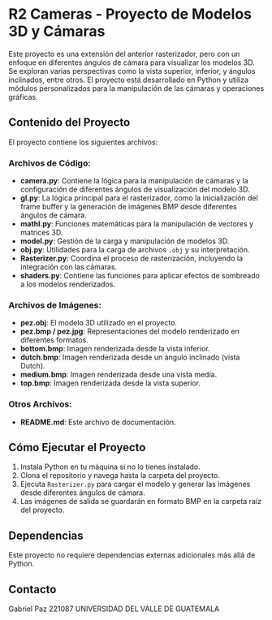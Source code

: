 
# R2 Cameras - Proyecto de Modelos 3D y Cámaras

Este proyecto es una extensión del anterior rasterizador, pero con un enfoque en diferentes ángulos de cámara para visualizar los modelos 3D. Se exploran varias perspectivas como la vista superior, inferior, y ángulos inclinados, entre otros. El proyecto está desarrollado en Python y utiliza módulos personalizados para la manipulación de las cámaras y operaciones gráficas.

## Contenido del Proyecto

El proyecto contiene los siguientes archivos:

### Archivos de Código:
- **camera.py**: Contiene la lógica para la manipulación de cámaras y la configuración de diferentes ángulos de visualización del modelo 3D.
- **gl.py**: La lógica principal para el rasterizador, como la inicialización del frame buffer y la generación de imágenes BMP desde diferentes ángulos de cámara.
- **mathl.py**: Funciones matemáticas para la manipulación de vectores y matrices 3D.
- **model.py**: Gestión de la carga y manipulación de modelos 3D.
- **obj.py**: Utilidades para la carga de archivos `.obj` y su interpretación.
- **Rasterizer.py**: Coordina el proceso de rasterización, incluyendo la integración con las cámaras.
- **shaders.py**: Contiene las funciones para aplicar efectos de sombreado a los modelos renderizados.

### Archivos de Imágenes:
- **pez.obj**: El modelo 3D utilizado en el proyecto.
- **pez.bmp / pez.jpg**: Representaciones del modelo renderizado en diferentes formatos.
- **bottom.bmp**: Imagen renderizada desde la vista inferior.
- **dutch.bmp**: Imagen renderizada desde un ángulo inclinado (vista Dutch).
- **medium.bmp**: Imagen renderizada desde una vista media.
- **top.bmp**: Imagen renderizada desde la vista superior.

### Otros Archivos:
- **README.md**: Este archivo de documentación.

## Cómo Ejecutar el Proyecto

1. Instala Python en tu máquina si no lo tienes instalado.
2. Clona el repositorio y navega hasta la carpeta del proyecto.
3. Ejecuta `Rasterizer.py` para cargar el modelo y generar las imágenes desde diferentes ángulos de cámara.
4. Las imágenes de salida se guardarán en formato BMP en la carpeta raíz del proyecto.

## Dependencias

Este proyecto no requiere dependencias externas adicionales más allá de Python.

## Contacto

Gabriel Paz 221087
UNIVERSIDAD DEL VALLE DE GUATEMALA